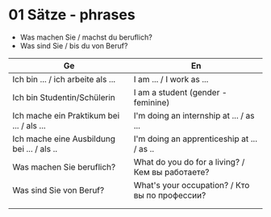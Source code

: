 # 01 Sätze - phrases

- Was machen Sie / machst du beruflich?
- Was sind Sie / bis du von Beruf?

 
| Ge                                         | En                                               |
|--------------------------------------------|--------------------------------------------------|
| Ich bin ... / ich arbeite als ...          | I am ... / I work as ...                         |
| Ich bin Studentin/Schülerin                | I am a student (gender - feminine)               |
| Ich mache ein Praktikum bei ... / als ...  | I'm doing an internship at ... / as ...          |
| Ich mache eine Ausbildung bei ... / als .. | I'm doing an apprenticeship at ... / as ..       |
| Was machen Sie beruflich?                  | What do you do for a living? / Кем вы работаете? |
| Was sind Sie von Beruf?                    | What's your occupation? / Кто вы по профессии?   |
|                                            |                                                  |
|                                            |                                                  |



